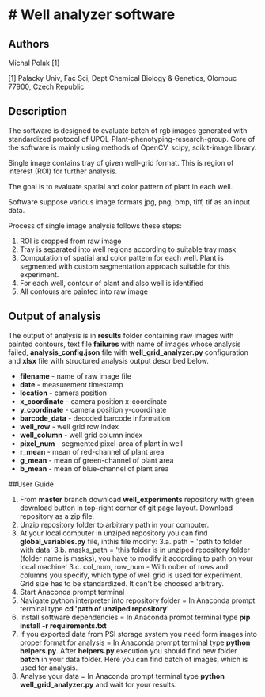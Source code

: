 # # Well analyzer software

## Authors
Michal Polak [1]

[1] Palacky Univ, Fac Sci, Dept Chemical Biology & Genetics, Olomouc 77900, Czech Republic

## Description
The software is designed to evaluate batch of rgb images generated with standardized protocol of UPOL-Plant-phenotyping-research-group.
Core of the software is mainly using methods of OpenCV, scipy, scikit-image library.

Single image contains tray of given well-grid format. This is region of interest (ROI) for further analysis.

The goal is to evaluate spatial and color pattern of plant in each well.

Software suppose various image formats jpg, png, bmp, tiff, tif as an input data.

Process of single image analysis follows these steps:
1. ROI is cropped from raw image
2. Tray is separated into well regions according to suitable tray mask
3. Computation of spatial and color pattern for each well. Plant is segmented with custom segmentation approach suitable for this experiment.
4. For each well, contour of plant and also well is identified
5. All contours are painted into raw image

## Output of analysis

The output of analysis is in **results** folder containing raw images with painted contours, text file **failures** with name of images whose analysis failed, **analysis_config.json**  file with **well_grid_analyzer.py** configuration and **xlsx** file with structured analysis output described below.
  - **filename** - name of raw image file
  - **date** - measurement timestamp
  - **location** - camera position
  - **x_coordinate** - camera position x-coordinate
  - **y_coordinate** - camera position y-coordinate
  - **barcode_data** - decoded barcode information
  - **well_row** - well grid row index
  - **well_column** - well grid column index
  - **pixel_num** - segmented pixel-area of plant in well
  - **r_mean** - mean of red-channel of plant area
  - **g_mean** - mean of green-channel of plant area
  - **b_mean** - mean of blue-channel of plant area
  
  ##User Guide
  
  1. From **master** branch download **well_experiments** repository with  green download button in top-right corner of git page layout. Download repository as a zip file.
  2. Unzip repository folder to arbitrary path in your computer.
  3. At your local computer in unziped repository you can find **global_variables.py** file, inthis file modify:
    3.a. path = 'path to folder with data'
    3.b. masks_path = 'this folder is in unziped repository folder (folder name is masks), you have to modify it according to path on your local machine'
    3.c. col_num, row_num - With nuber of rows and columns you specify, which type of well grid is used for experiment. Grid size has to be standardized. It can't be choosed arbitrary.
  4. Start Anaconda prompt terminal
  5. Navigate python interpreter into repository folder = In Anaconda prompt terminal type **cd 'path of unziped repository'**
  6. Install software dependencies = In Anaconda prompt terminal type **pip install -r requirements.txt**
  7. If you exported data from PSI storage system you need form images into proper format for analysis = In Anaconda prompt terminal type **python helpers.py**. After **helpers.py** execution you should find new folder **batch** in your data folder. Here you can find batch of images, which is used for analysis.
  8. Analyse your data = In Anaconda prompt terminal type **python well_grid_analyzer.py** and wait for your results.
